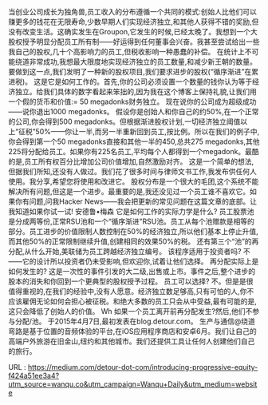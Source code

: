 当创业公司成长为独角兽,员工收入的分布遵循一个共同的模式:创始人比他们可以赚更多的钱花在无限寿命,少数早期人们实现经济独立,和其他人获得不错的奖励,但没有改变生活。这确实发生在Groupon,它发生的时候,已经太晚了。我想到一个大股权授予明显分配员工所有制——好运得到任何董事会兴奋。我甚至尝试给出一些我自己的股权,几十个高影响力的员工,但税收影响一种愚蠢的补偿。 
 在统计上不可能绕道非常成功,我想最大限度地实现经济独立的员工数量,和减少新王朝的数量。要做到这一点,我们发明了一种新的股权项目,我们要求进步的股权(“循序渐进”在累进税)。 
 这是它是如何工作的。首先,你的公司必须设置一个数量的钱你认为等于经济独立。给我们具体的数字看起来笨拙的,因为我在这个博客上保持礼貌,让我们用一个假的货币和价值:= 50 megadonks财务独立。 
 现在说你的公司成为超级成功——说你退出1000 megadonks。 
 假设你是创始人和你自己的约50%,在一个正常的公司,你会得到500 megadonks。但根据渐进股权计划,一切经济独立阈值以上“征税”50%——你让一半,而另一半重新回到员工,按比例。所以在我们的例子中,你会得到第一个50 megadonks直接和其他一半的450,总共275 megadonks,其他225将分配给员工。如果你有225名员工,平均每个人都得到一个megadonk。最酷的是,员工所有权百分比增加公司价值增加,自然激励对齐。 
 这是一个简单的想法,但据我们所知,还没有人做过。我们花了很多时间与律师文书工作,我发布供任何人使用。我分享,希望您将使用和改进它。 
 股权分布是一个很大的毛团,这个系统不能解决所有问题,但这是一个进步。最重要的是,我还没见过一个员工谁不喜欢它。如果你有问题,问我Hacker News——我会把更新的常见问题在这篇文章的底部。让我知道如果你试一试! 
 安德鲁•梅森 
 它是如何工作的实际力学是什么? 
 员工股票池是分成两等份,正常RSU池和一个“循序渐进”RSU池。员工从每个池赠款是相等的部分。员工进步的价值限制人数控制在50%的经济独立,所以他们基本上停止升值,而其他50%的正常限制继续升值,创建相同的效果50%的税。 
 还有第三个“池”的再分配,从什么开始,美联储为员工跨越经济独立编号。 
 该程序适用于投资者吗? 
 不——它的设计所以投资者仍未受影响,但欢迎你,试着让他们选择。 
 再分配实际上是如何发生的? 
 这是一次性的事件引发的大二级,出售或上市。事件之后,整个进步的股本的消失和你回到一个更典型的股权授予过程。 
 员工可以选择? 
 不。但是是很值得重视的,在我们的经验中,没有人愿意。经济独立数足够高,只有可怕的人,你不应该雇佣无论如何会担心被征税。和绝大多数的员工只会从中受益,最有可能的是,这只会降低了创始人的价值。 
 Wh 
 如果一个员工离开前再分配发生?然后,他们不参与分配/池。 
 于2015年4月7日,最初发表在blog.detour.com。 
 生产与通信@绕道 
 弯路是基于位置的音频体验的平台,在iOS应用程序商店和安卓6月。我们让自己的高端户外旅游在旧金山,纽约和其他城市。我们还提供工具让任何人创建他们自己的旅行。 
  
   
  URL : https://medium.com/detour-dot-com/introducing-progressive-equity-f424a51ee3a4?utm_source=wanqu.co&utm_campaign=Wanqu+Daily&utm_medium=website